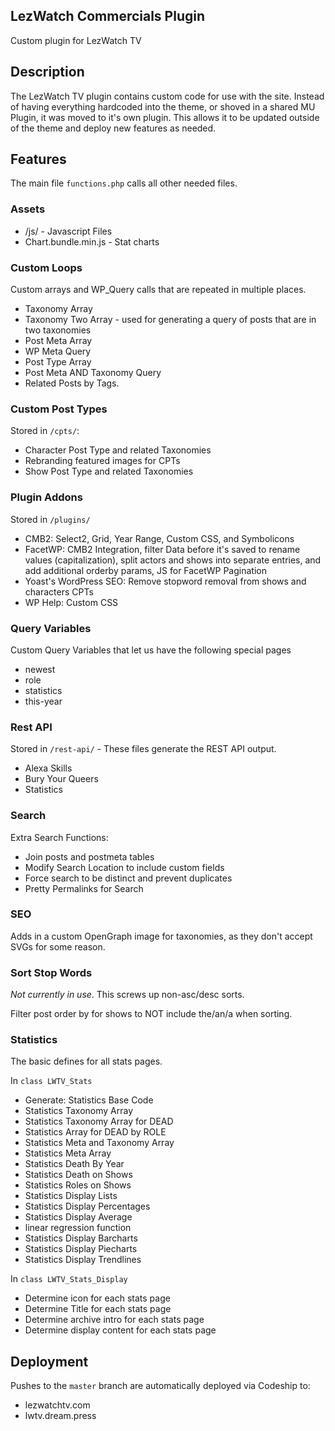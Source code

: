 ## LezWatch Commercials Plugin

Custom plugin for LezWatch TV

## Description

The LezWatch TV plugin contains custom code for use with the site. Instead of having everything hardcoded into the theme, or shoved in a shared MU Plugin, it was moved to it's own plugin. This allows it to be updated outside of the theme and deploy new features as needed.

## Features

The main file `functions.php` calls all other needed files.

### Assets

* /js/                   - Javascript Files
* Chart.bundle.min.js    - Stat charts

### Custom Loops

Custom arrays and WP_Query calls that are repeated in multiple places.

* Taxonomy Array
* Taxonomy Two Array - used for generating a query of posts that are in two taxonomies
* Post Meta Array
* WP Meta Query
* Post Type Array
* Post Meta AND Taxonomy Query
* Related Posts by Tags.

### Custom Post Types

Stored in `/cpts/`:

* Character Post Type and related Taxonomies
* Rebranding featured images for CPTs
* Show Post Type and related Taxonomies

### Plugin Addons

Stored in `/plugins/`

* CMB2: Select2, Grid, Year Range, Custom CSS, and Symbolicons
* FacetWP: CMB2 Integration, filter Data before it's saved to rename values (capitalization), split actors and shows into separate entries, and add additional orderby params, JS for FacetWP Pagination
* Yoast's WordPress SEO: Remove stopword removal from shows and characters CPTs
* WP Help: Custom CSS

### Query Variables

Custom Query Variables that let us have the following special pages

* newest
* role
* statistics
* this-year

### Rest API

Stored in `/rest-api/` - These files generate the REST API output.

* Alexa Skills
* Bury Your Queers
* Statistics

### Search

Extra Search Functions:

* Join posts and postmeta tables
* Modify Search Location to include custom fields
* Force search to be distinct and prevent duplicates
* Pretty Permalinks for Search

### SEO

Adds in a custom OpenGraph image for taxonomies, as they don't accept SVGs for some reason.

### Sort Stop Words

_Not currently in use_. This screws up non-asc/desc sorts.

Filter post order by for shows to NOT include the/an/a when sorting.

### Statistics

The basic defines for all stats pages.

In `class LWTV_Stats`

* Generate: Statistics Base Code
* Statistics Taxonomy Array
* Statistics Taxonomy Array for DEAD
* Statistics Array for DEAD by ROLE
* Statistics Meta and Taxonomy Array
* Statistics Meta Array
* Statistics Death By Year
* Statistics Death on Shows
* Statistics Roles on Shows
* Statistics Display Lists
* Statistics Display Percentages
* Statistics Display Average
* linear regression function
* Statistics Display Barcharts
* Statistics Display Piecharts
* Statistics Display Trendlines

In `class LWTV_Stats_Display`

* Determine icon for each stats page
* Determine Title for each stats page
* Determine archive intro for each stats page
* Determine display content for each stats page


## Deployment

Pushes to the `master` branch are automatically deployed via Codeship to:

* lezwatchtv.com
* lwtv.dream.press